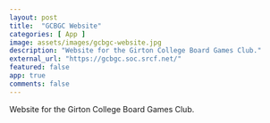 ```yaml
---
layout: post
title:  "GCBGC Website"
categories: [ App ]
image: assets/images/gcbgc-website.jpg
description: "Website for the Girton College Board Games Club."
external_url: "https://gcbgc.soc.srcf.net/"
featured: false
app: true
comments: false
---
```


Website for the Girton College Board Games Club.
